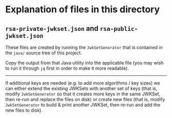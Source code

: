 # Explanation of files in this directory

`rsa-private-jwkset.json` and `rsa-public-jwkset.json`
------------------------------------------------------

These files are created by running the `JwkSetGenerator` that is contained in the `java/` source tree of this project.

Copy the output from that Java utility into the applicable file (you may wish to run it through `jq` first in order to make it more readable).

-------

If additional keys are needed (e.g. to add more algorithms / key sizes) we can either extend the existing JWKSets with another set of keys (that is, modify `JwkSetGenerator` so that it creates more keys in the same JWKSet, then re-run and replace the files on disk) or create new files (that is, modify `JwkSetGenerator` to build & print another JWKSet, then re-run and add the new files to disk).